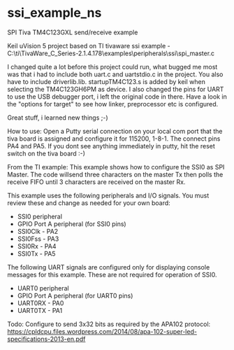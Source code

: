 # ssi_example_ns
SPI Tiva TM4C123GXL send/receive example

Keil uVision 5 project based on TI tivaware ssi example - C:\ti\TivaWare_C_Series-2.1.4.178\examples\peripherals\ssi\spi_master.c

I changed quite a lot before this project could run, what bugged me most was that i had to include both uart.c and uartstdio.c in the project. You also have to include driverlib.lib.
startupTM4C123.s is added by keil when selecting the TM4C123GH6PM as device.
I also changed the pins for UART to use the USB debugger port, i left the original code in there.
Have a look in the "options for target" to see how linker, preprocessor etc is configured. 

Great stuff, i learned new things ;-)

How to use:
Open a Putty serial connection on your local com port that the tiva board is assigned and configure it for 115200, 1-8-1.
The connect pins PA4 and PA5. 
If you dont see anything immediately in putty, hit the reset switch on the tiva board :-)

From the TI example:
This example shows how to configure the SSI0 as SPI Master. The code willsend three characters on the master Tx then polls the receive FIFO until 3 characters are received on the master Rx.

This example uses the following peripherals and I/O signals. You must review these and change as needed for your own board:
- SSI0 peripheral
- GPIO Port A peripheral (for SSI0 pins)
- SSI0Clk - PA2
- SSI0Fss - PA3
- SSI0Rx  - PA4
- SSI0Tx  - PA5

The following UART signals are configured only for displaying console messages for this example. These are not required for operation of SSI0.
- UART0 peripheral
- GPIO Port A peripheral (for UART0 pins)
- UART0RX - PA0
- UART0TX - PA1

Todo:
Configure to send 3x32 bits as required by the APA102 protocol:
https://cpldcpu.files.wordpress.com/2014/08/apa-102-super-led-specifications-2013-en.pdf
